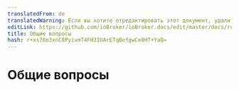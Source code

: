 ```yaml
---
translatedFrom: de
translatedWarning: Если вы хотите отредактировать этот документ, удалите поле «translationFrom», в противном случае этот документ будет снова автоматически переведен
editLink: https://github.com/ioBroker/ioBroker.docs/edit/master/docs/ru/faq/_010_general/README.md
title: Общие вопросы
hash: r+xs78o3xnC8PyivmT4FH3IUArETqBefgwCe8HT+YaQ=
---
```

# Общие вопросы
